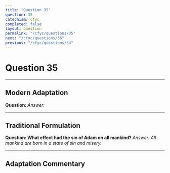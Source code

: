 ```yaml
---
title: "Question 35"
question: 35
catechism: cfyc
completed: false
layout: question
permalink: "/cfyc/questions/35"
next: "/cfyc/questions/36"
previous: "/cfyc/questions/34"
---
```

# Question 35
---
## Modern Adaptation
<strong>
    Question:
</strong>

<em>
    Answer:
</em>

---
## Traditional Formulation
<strong>
    Question: What effect had the sin of Adam on all mankind?
</strong>

<em>
    Answer: All mankind are born in a state of sin and misery.
</em>

---
## Adaptation Commentary
